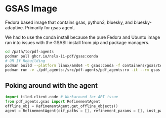 # GSAS Image

Fedora based image that contains gsas, python3, bluesky, and bluesky-adaptive.
Primarily for gsas agent.

We had to use the conda install because the pure Fedora and Ubuntu image ran into issues with the GSASII install from pip and package managers.


```bash
cd /path/to/pdf-agents
podman pull ghcr.io/nsls-ii-pdf/gsas:conda
# OR If Rebuilding
podman build --platform linux/amd64 -t gsas:conda -f containers/gsas/Containerfile-conda .
podman run -v ./pdf_agents:/src/pdf-agents/pdf_agents:ro -it --rm gsas:conda conda run -n GSASII  --no-capture-output ipython
```

## Poking around with the agent
```python
import tiled.client.node # Workaround for API issue
from pdf_agents.gsas import RefinementAgent
offline_obj = RefinementAgent.get_offline_objects()
agent = RefinementAgent(cif_paths = [], refinement_params = [], inst_param_path = "", report_producer=offline_obj["kafka_producer"], offline=True)
```

